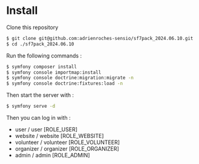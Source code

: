 Install
=======

Clone this repository

```bash
$ git clone git@github.com:adrienroches-sensio/sf7pack_2024.06.10.git
$ cd ./sf7pack_2024.06.10
```

Run the following commands :

```bash
$ symfony composer install
$ symfony console importmap:install
$ symfony console doctrine:migration:migrate -n
$ symfony console doctrine:fixtures:load -n
```

Then start the server with :

```bash
$ symfony serve -d
```

Then you can log in with :
* user / user [ROLE_USER]
* website / website [ROLE_WEBSITE]
* volunteer / volunteer [ROLE_VOLUNTEER]
* organizer / organizer [ROLE_ORGANIZER]
* admin / admin [ROLE_ADMIN]
